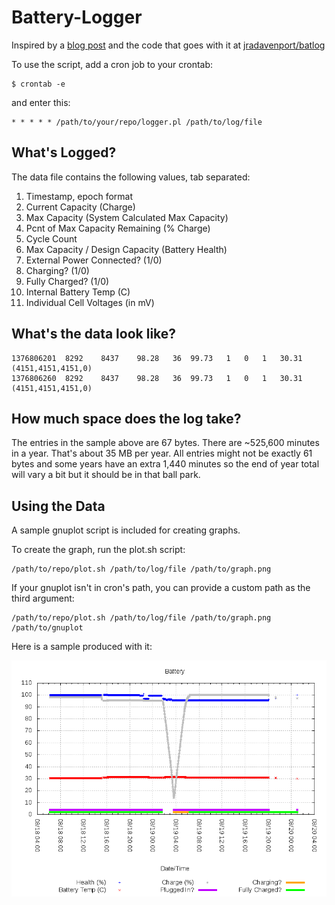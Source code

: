 Battery-Logger
==============

Inspired by a [blog post](http://www.ifweassume.com/2013/08/the-de-evolution-of-my-laptop-battery.html) and the code that goes with it at [jradavenport/batlog](https://github.com/jradavenport/batlog)

To use the script, add a cron job to your crontab:

    $ crontab -e

and enter this:

    * * * * * /path/to/your/repo/logger.pl /path/to/log/file

What's Logged?
--------------

The data file contains the following values, tab separated:

1. Timestamp, epoch format
1. Current Capacity (Charge)
1. Max Capacity (System Calculated Max Capacity)
1. Pcnt of Max Capacity Remaining (% Charge)
1. Cycle Count
1. Max Capacity / Design Capacity (Battery Health)
1. External Power Connected? (1/0)
1. Charging? (1/0)
1. Fully Charged? (1/0)
1. Internal Battery Temp (C)
1. Individual Cell Voltages (in mV)

What's the data look like?
--------------------------
```
1376806201	8292	8437	98.28	36	99.73	1	0	1	30.31	(4151,4151,4151,0)
1376806260	8292	8437	98.28	36	99.73	1	0	1	30.31	(4151,4151,4151,0)
```

How much space does the log take?
---------------------------------
The entries in the sample above are 67 bytes.  There are ~525,600 minutes in a year.  That's about 35 MB per year.  All entries might not be exactly 61 bytes
and some years have an extra 1,440 minutes so the end of year total will vary
a bit but it should be in that ball park.

Using the Data
--------------
A sample gnuplot script is included for creating graphs.

To create the graph, run the plot.sh script:

    /path/to/repo/plot.sh /path/to/log/file /path/to/graph.png

If your gnuplot isn't in cron's path, you can provide a custom path as the third argument:

    /path/to/repo/plot.sh /path/to/log/file /path/to/graph.png /path/to/gnuplot

Here is a sample produced with it:

![Sample Battery Graph](battery_health.png "Sample Battery Graph")


